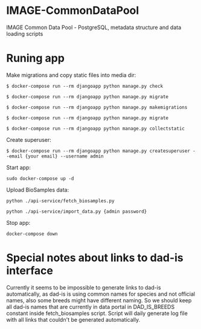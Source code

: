 # IMAGE-CommonDataPool
IMAGE Common Data Pool - PostgreSQL, metadata structure and data loading scripts

# Runing app


Make migrations and copy static files into media dir:

```
$ docker-compose run --rm djangoapp python manage.py check

$ docker-compose run --rm djangoapp python manage.py migrate

$ docker-compose run --rm djangoapp python manage.py makemigrations

$ docker-compose run --rm djangoapp python manage.py migrate

$ docker-compose run --rm djangoapp python manage.py collectstatic
```

Create superuser:

```
$ docker-compose run --rm djangoapp python manage.py createsuperuser --email {your email} --username admin
```

Start app:

```sudo docker-compose up -d```

Upload BioSamples data:

```python ./api-service/fetch_biosamples.py```

```python ./api-service/import_data.py {admin password}```

Stop app:

```docker-compose down```

# Special notes about links to dad-is interface

Currently it seems to be impossible to generate links to dad-is automatically,
as dad-is is using common names for species and not official names, also some
breeds might have different naming. So we should keep all dad-is names that
are currently in data portal in DAD_IS_BREEDS constant inside fetch_biosamples
script. Script will daily generate log file with all links that couldn't be
generated automatically.
